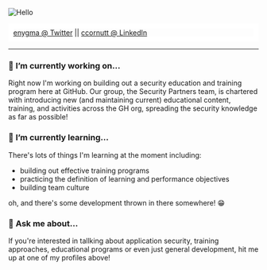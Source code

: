 ![Hello](https://media3.giphy.com/media/mW05nwEyXLP0Y/giphy.gif)

<div style="border:10px solid #FFFFFF">
  <a href="https://twitter.com/enygma">enygma @ Twitter</a> || 
  <a href="https://www.linkedin.com/in/ccornutt/">ccornutt @ LinkedIn</a>
</div>
<hr/>

### 🔭 **I’m currently working on...**

Right now I'm working on building out a security education and training program here at GitHub. Our group, the Security Partners team, is chartered with introducing new (and maintaining current) educational content, training, and activities across the GH org, spreading the security knowledge as far as possible! 

### 🌱 **I’m currently learning...**

There's lots of things I'm learning at the moment including:

- building out effective training programs
- practicing the definition of learning and performance objectives
- building team culture

oh, and there's some development thrown in there somewhere! 😁

### 💬 **Ask me about...**

If you're interested in tallking about application security, training approaches, educational programs or even just general development, hit me up at one of my profiles above!

<!--
**enygma/enygma** is a ✨ _special_ ✨ repository because its `README.md` (this file) appears on your GitHub profile.

Here are some ideas to get you started:

- 🔭 I’m currently working on ...
- 🌱 I’m currently learning ...
- 👯 I’m looking to collaborate on ...
- 🤔 I’m looking for help with ...
- 💬 Ask me about ...
- 📫 How to reach me: ...
- 😄 Pronouns: ...
- ⚡ Fun fact: ...
-->

